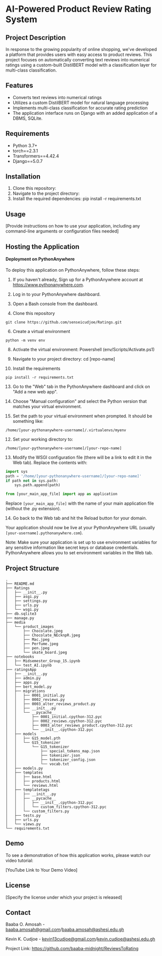 # AI-Powered Product Review Rating System

## Project Description

In response to the growing popularity of online shopping, we've developed a platform that provides users with easy access to product reviews. This project focuses on automatically converting text reviews into numerical ratings using a custom-built DistilBERT model with a classification layer for multi-class classification.

## Features

- Converts text reviews into numerical ratings
- Utilizes a custom DistilBERT model for natural language processing
- Implements multi-class classification for accurate rating prediction
- The application interface runs on Django with an added application of a DBMS, SQLite.

## Requirements

- Python 3.7+
- torch==2.3.1
- Transformers==4.42.4
- Django==5.0.7

## Installation

1. Clone this repository:
2. Navigate to the project directory:
3. Install the required dependencies: pip install -r requirements.txt

## Usage

[Provide instructions on how to use your application, including any command-line arguments or configuration files needed]

## Hosting the Application

#### Deployment on PythonAnywhere

To deploy this application on PythonAnywhere, follow these steps:

1. If you haven't already, Sign up for a PythonAnywhere account at https://www.pythonanywhere.com.
2. Log in to your PythonAnywhere dashboard.
3. Open a Bash console from the dashboard.

5. Clone this repository
```
git clone https://github.com/senseicudjoe/Ratings.git
```

6. Create a virtual environment
```
python -m venv env
```

8. Activate the virtual environment: Powershell (env/Scripts/Activate.ps1)
  
10. Navigate to your project directory: cd [repo-name]
11. Install the requirements
```
pip install -r requirements.txt
```

13. Go to the "Web" tab in the PythonAnywhere dashboard and click on "Add a new web app".
14. Choose "Manual configuration" and select the Python version that matches your virtual environment.
    
16. Set the path to your virtual environment when prompted. It should be something like:
 ```
 /home/[your-pythonanywhere-username]/.virtualenvs/myenv
 ```

12. Set your working directory to:
 ```
 /home/[your-pythonanywhere-username]/[your-repo-name]
 ```

13. Modify the WSGI configuration file (there will be a link to edit it in the Web tab). 
 Replace the contents with:

 ```python
 import sys
 path = '/home/[your-pythonanywhere-username]/[your-repo-name]'
 if path not in sys.path:
     sys.path.append(path)
 
 from [your_main_app_file] import app as application
 ```

 Replace `[your_main_app_file]` with the name of your main application file (without the .py extension).

14. Go back to the Web tab and hit the Reload button for your domain.

Your application should now be live at your PythonAnywhere URL (usually `[your-username].pythonanywhere.com`).

Note: Make sure your application is set up to use environment variables for any sensitive information like secret keys or database credentials. PythonAnywhere allows you to set environment variables in the Web tab.

## Project Structure
```
.
├── README.md
├── Ratings
│   ├── __init__.py
│   ├── asgi.py
│   ├── settings.py
│   ├── urls.py
│   └── wsgi.py
├── db.sqlite3
├── manage.py
├── media
│   └── product_images
│       ├── Chocolate.jpeg
│       ├── Chocolate_NEcknpR.jpeg
│       ├── Mac.jpeg
│       ├── Perfume.jpeg
│       ├── pen.jpeg
│       └── skate_board.jpeg
├── notebooks
│   ├── Midsemester_Group_15.ipynb
│   └── test_AI.ipynb
├── ratingsApp
│   ├── __init__.py
│   ├── admin.py
│   ├── apps.py
│   ├── bert_model.py
│   ├── migrations
│   │   ├── 0001_initial.py
│   │   ├── 0002_reviews.py
│   │   ├── 0003_alter_reviews_product.py
│   │   ├── __init__.py
│   │   └── __pycache__
│   │       ├── 0001_initial.cpython-312.pyc
│   │       ├── 0002_reviews.cpython-312.pyc
│   │       ├── 0003_alter_reviews_product.cpython-312.pyc
│   │       └── __init__.cpython-312.pyc
│   ├── models
│   │   ├── G15_model.pth
│   │   └── G15_tokenizer
│   │       └── G15_tokenizer
│   │           ├── special_tokens_map.json
│   │           ├── tokenizer.json
│   │           ├── tokenizer_config.json
│   │           └── vocab.txt
│   ├── models.py
│   ├── templates
│   │   ├── base.html
│   │   ├── products.html
│   │   └── reviews.html
│   ├── templatetags
│   │   ├── __init__.py
│   │   ├── __pycache__
│   │   │   ├── __init__.cpython-312.pyc
│   │   │   └── custom_filters.cpython-312.pyc
│   │   └── custom_filters.py
│   ├── tests.py
│   ├── urls.py
│   └── views.py
└── requirements.txt
```

## Demo

To see a demonstration of how this application works, please watch our video tutorial:

[YouTube Link to Your Demo Video]

## License

[Specify the license under which your project is released]

## Contact

Baaba O. Amosah - baaba.amosah@gmail.com/baaba.amosah@ashesi.edu.gh

Kevin K. Cudjoe - kevin13cudjoe@gmail.com/kevin.cudjoe@ashesi.edu.gh

Project Link: https://github.com/baaba-midnight/ReviewsToRating
